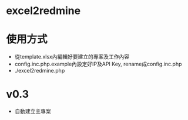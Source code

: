# excel2redmine

# 使用方式
* 從template.xlsx內編輯好要建立的專案及工作內容
* config.inc.php.example內設定好IP及API Key, rename成config.inc.php
* ./excel2redmine.php 

# v0.3
* 自動建立主專案

